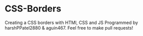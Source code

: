 # CSS-Borders
Creating a CSS borders with HTMl, CSS and JS
Programmed by harshPPatel2880 & aguin467. Feel free to make pull requests!
